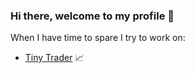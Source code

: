 ### Hi there, welcome to my profile 👋
When I have time to spare I try to work on:
- [Tiny Trader](https://github.com/nicoloridulfo/TinyTrader) 📈 
